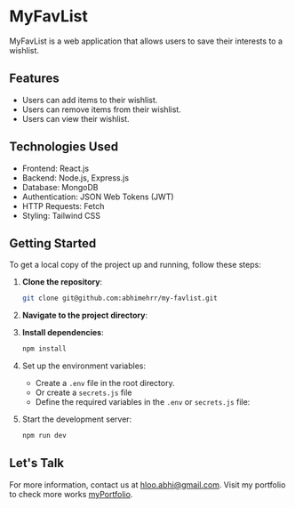# MyFavList

MyFavList is a web application that allows users to save their interests to a wishlist.

## Features

- Users can add items to their wishlist.
- Users can remove items from their wishlist.
- Users can view their wishlist.

## Technologies Used

- Frontend: React.js
- Backend: Node.js, Express.js
- Database: MongoDB
- Authentication: JSON Web Tokens (JWT)
- HTTP Requests: Fetch
- Styling: Tailwind CSS

## Getting Started

To get a local copy of the project up and running, follow these steps:

1. **Clone the repository**:
   ```bash
   git clone git@github.com:abhimehrr/my-favlist.git

2. **Navigate to the project directory**:

3. **Install dependencies**:
   ```bash
   npm install


4. Set up the environment variables:
   - Create a `.env` file in the root directory.
   - Or create a `secrets.js` file
   - Define the required variables in the `.env` or `secrets.js` file:


5. Start the development server:
   ```bash
   npm run dev


## Let's Talk

For more information, contact us at [hloo.abhi@gmail.com](mailto:hloo.abhi@gmail.com).
Visit my portfolio to check more works [myPortfolio](https://a.shre.in/).
